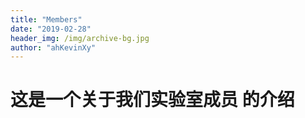 ```yaml
---
title: "Members"
date: "2019-02-28"
header_img: /img/archive-bg.jpg
author: "ahKevinXy"
---
```



# 这是一个关于我们实验室成员 的介绍